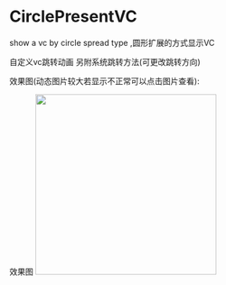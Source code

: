 # CirclePresentVC
show a vc by circle spread type ,圆形扩展的方式显示VC

自定义vc跳转动画 另附系统跳转方法(可更改跳转方向)

效果图(动态图片较大若显示不正常可以点击图片查看):

效果图
<img src="https://github.com/imkakaxi/CirclePresentVC/tree/master/image/Untitled.gif" width="320"><br/>


